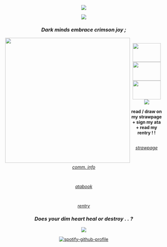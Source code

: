 <div align="center">
  
  ![](https://komarev.com/ghpvc/?username=your-github-username&color=4B71B6&style=plastic)
  
<div align="center"> 
  <img src="https://64.media.tumblr.com/7414c6ef681cab0fd2a1927f3282bd62/18f8f3d97b907766-f8/s2048x3072/7111f35ac0e69950f3cede6f67c2e8805848b857.pnj">
  
### <p align="center"> <i> Dark minds embrace crimson joy ; </i> </p>


<div>
  <img align="left" src="https://64.media.tumblr.com/ac4c406d8cd9cefc180fb05fc81d26b1/tumblr_prpctzkzvF1rcpq6ao1_400.gifv" width="400" height="400">
  <br>
  <img align="center" src="https://64.media.tumblr.com/e658bea23833000e0fc07c016e2d1488/f1413ef45abf2485-7d/s100x200/299f80bd3a7705491033decba75cf03f3647b88b.pnj" width="90" height="60"> <img align="center" src="https://64.media.tumblr.com/e39036ecf9b7a15baaf09d002cb8d122/f1413ef45abf2485-73/s100x200/85a58bf5b5f087f1ad8b654ecc412170736e6bc1.gifv" width="90" height="60">  <img align="center" src="https://64.media.tumblr.com/81aa99e18bb73c638b8312c799ab953e/f1413ef45abf2485-61/s100x200/0bd9497a3a804d70b4e48d2b53ddb984d21a72f7.pnj" width="90" height="60"> 
  <br>
  <img align="center" src="https://64.media.tumblr.com/85129797db53bb94ef7fe6f061c07c6d/7fd8de99c27e763a-c8/s250x400/8ba53e60b9deb61159c7a00d174faaf0f39c5668.gifv">
<p>
  <div align="center">
  <strong>read / draw on my strawpage + sign my ata + read my rentry ! !</strong>
  <br>
  <br>

  <i>[strawpage](https://devil-may-cry-3.straw.page/)</i>

 <br>

  <i>[comm. info](https://pelioscomminfo.straw.page/)</i>
  
  <br>

  
  <i>[atabook](https://perfectmvchine.atabook.org/)</i>

  <br>

  <i>[rentry](https://rentry.co/PERFECTMVCHINE)</i> 
</p>

   
<div align="center"> 
  
### <p align="center"> <i> Does your dim heart heal or destroy . . ? </i> </p>

<div align="center"> 
  <img src="https://64.media.tumblr.com/7414c6ef681cab0fd2a1927f3282bd62/18f8f3d97b907766-f8/s2048x3072/7111f35ac0e69950f3cede6f67c2e8805848b857.pnj">
  
  [![spotify-github-profile](https://spotify-github-profile.kittinanx.com/api/view?uid=b62qk1bx8m7sa1fcnayilckim&cover_image=true&theme=novatorem&show_offline=false&background_color=121212&interchange=false&bar_color=ffffff&bar_color_cover=false)](https://github.com/kittinan/spotify-github-profile)
